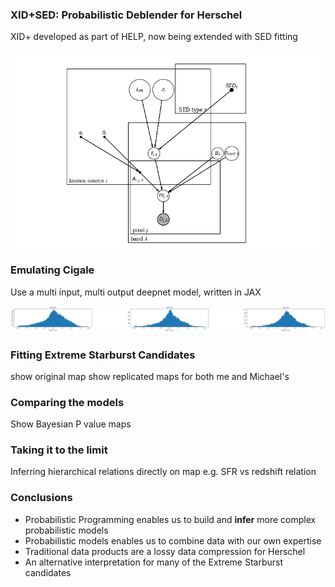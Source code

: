 ### XID+SED: Probabilistic Deblender for Herschel
XID+ developed as part of HELP, now being extended with SED fitting

![](assets/prob_graph_mod5.png)<!-- .element height="60%" width="60%"-->


### Emulating Cigale
Use a multi input, multi output deepnet model, written in JAX

![](assets/cigale_emulator.png)<!-- .element height="60%" width="60%"-->


### Fitting Extreme Starburst Candidates
show original map
show replicated maps for both me and Michael's


### Comparing the models
Show Bayesian P value maps


### Taking it to the limit
Inferring hierarchical relations directly on map e.g. SFR vs redshift relation


### Conclusions
* Probabilistic Programming enables us to build and **infer** more complex probabilistic models
* Probabilistic models enables us to combine data with our own expertise
* Traditional data products are a lossy data compression for Herschel
* An alternative interpretation for many of the Extreme Starburst candidates

